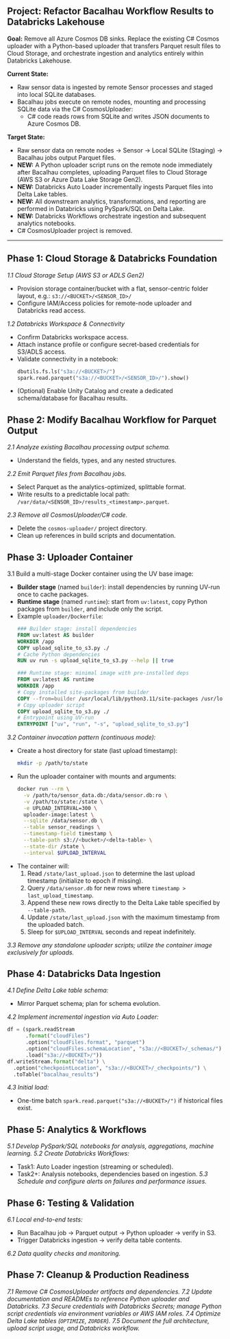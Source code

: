 ## Project: Refactor Bacalhau Workflow Results to Databricks Lakehouse

**Goal:** Remove all Azure Cosmos DB sinks. Replace the existing C# Cosmos uploader with a Python-based uploader that transfers Parquet result files to Cloud Storage, and orchestrate ingestion and analytics entirely within Databricks Lakehouse.

**Current State:**
- Raw sensor data is ingested by remote Sensor processes and staged into local SQLite databases.
- Bacalhau jobs execute on remote nodes, mounting and processing SQLite data via the C# CosmosUploader:
  - C# code reads rows from SQLite and writes JSON documents to Azure Cosmos DB.

**Target State:**
- Raw sensor data on remote nodes → Sensor → Local SQLite (Staging) → Bacalhau jobs output Parquet files.
- **NEW:** A Python uploader script runs on the remote node immediately after Bacalhau completes, uploading Parquet files to Cloud Storage (AWS S3 or Azure Data Lake Storage Gen2).
- **NEW:** Databricks Auto Loader incrementally ingests Parquet files into Delta Lake tables.
- **NEW:** All downstream analytics, transformations, and reporting are performed in Databricks using PySpark/SQL on Delta Lake.
- **NEW:** Databricks Workflows orchestrate ingestion and subsequent analytics notebooks.
- C# CosmosUploader project is removed.

---

## Phase 1: Cloud Storage & Databricks Foundation

*1.1 Cloud Storage Setup (AWS S3 or ADLS Gen2)*
- Provision storage container/bucket with a flat, sensor-centric folder layout, e.g.:
  `s3://<BUCKET>/<SENSOR_ID>/`
- Configure IAM/Access policies for remote-node uploader and Databricks read access.

*1.2 Databricks Workspace & Connectivity*
- Confirm Databricks workspace access.
- Attach instance profile or configure secret-based credentials for S3/ADLS access.
- Validate connectivity in a notebook:
  ```python
  dbutils.fs.ls("s3a://<BUCKET>/")
  spark.read.parquet("s3a://<BUCKET>/<SENSOR_ID>/").show()
  ```
- (Optional) Enable Unity Catalog and create a dedicated schema/database for Bacalhau results.

## Phase 2: Modify Bacalhau Workflow for Parquet Output

*2.1 Analyze existing Bacalhau processing output schema.*
- Understand the fields, types, and any nested structures.

*2.2 Emit Parquet files from Bacalhau jobs.*
- Select Parquet as the analytics-optimized, splittable format.
- Write results to a predictable local path:
  `/var/data/<SENSOR_ID>/results_<timestamp>.parquet`.

*2.3 Remove all CosmosUploader/C# code.*
- Delete the `cosmos-uploader/` project directory.
- Clean up references in build scripts and documentation.

## Phase 3: Uploader Container

3.1 Build a multi-stage Docker container using the UV base image:
  - **Builder stage** (named `builder`): install dependencies by running UV-run once to cache packages.
  - **Runtime stage** (named `runtime`): start from `uv:latest`, copy Python packages from `builder`, and include only the script.
  - Example `uploader/Dockerfile`:
    ```Dockerfile
    ### Builder stage: install dependencies
    FROM uv:latest AS builder
    WORKDIR /app
    COPY upload_sqlite_to_s3.py ./
    # Cache Python dependencies
    RUN uv run -s upload_sqlite_to_s3.py --help || true

    ### Runtime stage: minimal image with pre-installed deps
    FROM uv:latest AS runtime
    WORKDIR /app
    # Copy installed site-packages from builder
    COPY --from=builder /usr/local/lib/python3.11/site-packages /usr/local/lib/python3.11/site-packages
    # Copy uploader script
    COPY upload_sqlite_to_s3.py ./
    # Entrypoint using UV-run
    ENTRYPOINT ["uv", "run", "-s", "upload_sqlite_to_s3.py"]
    ```

*3.2 Container invocation pattern (continuous mode):*
  - Create a host directory for state (last upload timestamp):
    ```bash
    mkdir -p /path/to/state
    ```
  - Run the uploader container with mounts and arguments:
    ```bash
    docker run --rm \
      -v /path/to/sensor_data.db:/data/sensor.db:ro \
      -v /path/to/state:/state \
      -e UPLOAD_INTERVAL=300 \
      uploader-image:latest \
      --sqlite /data/sensor.db \
      --table sensor_readings \
      --timestamp-field timestamp \
      --table-path s3://<bucket>/<delta-table> \
      --state-dir /state \
      --interval $UPLOAD_INTERVAL
    ```
  - The container will:
    1. Read `/state/last_upload.json` to determine the last upload timestamp (initialize to epoch if missing).
    2. Query `/data/sensor.db` for new rows where `timestamp > last_upload_timestamp`.
    3. Append these new rows directly to the Delta Lake table specified by `--table-path`.
    4. Update `/state/last_upload.json` with the maximum timestamp from the uploaded batch.
    5. Sleep for `$UPLOAD_INTERVAL` seconds and repeat indefinitely.

*3.3 Remove any standalone uploader scripts; utilize the container image exclusively for uploads.*

## Phase 4: Databricks Data Ingestion

*4.1 Define Delta Lake table schema:*
- Mirror Parquet schema; plan for schema evolution.

*4.2 Implement incremental ingestion via Auto Loader:*
```python
df = (spark.readStream
      .format("cloudFiles")
      .option("cloudFiles.format", "parquet")
      .option("cloudFiles.schemaLocation", "s3a://<BUCKET>/_schemas/")
      .load("s3a://<BUCKET>/"))
df.writeStream.format("delta") \
  .option("checkpointLocation", "s3a://<BUCKET>/_checkpoints/") \
  .toTable("bacalhau_results")
```

*4.3 Initial load:*
- One-time batch `spark.read.parquet("s3a://<BUCKET>/")` if historical files exist.

## Phase 5: Analytics & Workflows

*5.1 Develop PySpark/SQL notebooks for analysis, aggregations, machine learning.*
*5.2 Create Databricks Workflows:*
- Task1: Auto Loader ingestion (streaming or scheduled).
- Task2+: Analysis notebooks, dependencies based on ingestion.
*5.3 Schedule and configure alerts on failures and performance issues.*

## Phase 6: Testing & Validation

*6.1 Local end-to-end tests:*
- Run Bacalhau job → Parquet output → Python uploader → verify in S3.
- Trigger Databricks ingestion → verify delta table contents.

*6.2 Data quality checks and monitoring.*

## Phase 7: Cleanup & Production Readiness

*7.1 Remove C# CosmosUploader artifacts and dependencies.*
*7.2 Update documentation and READMEs to reference Python uploader and Databricks.*
*7.3 Secure credentials with Databricks Secrets; manage Python script credentials via environment variables or AWS IAM roles.*
*7.4 Optimize Delta Lake tables (`OPTIMIZE`, `ZORDER`).*
*7.5 Document the full architecture, upload script usage, and Databricks workflow.*
